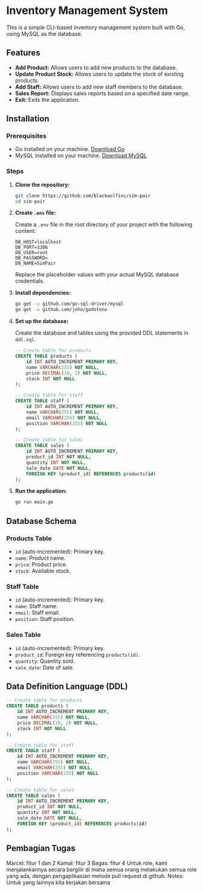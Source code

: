 # Inventory Management System

This is a simple CLI-based inventory management system built with Go, using MySQL as the database.

## Features

- **Add Product:** Allows users to add new products to the database.
- **Update Product Stock:** Allows users to update the stock of existing products.
- **Add Staff:** Allows users to add new staff members to the database.
- **Sales Report:** Displays sales reports based on a specified date range.
- **Exit:** Exits the application.

## Installation

### Prerequisites

- Go installed on your machine. [Download Go](https://golang.org/dl/)
- MySQL installed on your machine. [Download MySQL](https://dev.mysql.com/downloads/mysql/)

### Steps

1. **Clone the repository:**

    ```sh
    git clone https://github.com/blackwolfinc/sim-pair
    cd sim-pair
    ```

2. **Create `.env` file:**

    Create a `.env` file in the root directory of your project with the following content:

    ```env
    DB_HOST=localhost
    DB_PORT=3306
    DB_USER=root
    DB_PASSWORD=
    DB_NAME=SimPair
    ```

    Replace the placeholder values with your actual MySQL database credentials.

3. **Install dependencies:**

    ```sh
    go get -u github.com/go-sql-driver/mysql
    go get -u github.com/joho/godotenv
    ```

4. **Set up the database:**

    Create the database and tables using the provided DDL statements in `ddl.sql`.

    ```sql
    -- Create table for products
    CREATE TABLE products (
        id INT AUTO_INCREMENT PRIMARY KEY,
        name VARCHAR(255) NOT NULL,
        price DECIMAL(10, 2) NOT NULL,
        stock INT NOT NULL
    );

    -- Create table for staff
    CREATE TABLE staff (
        id INT AUTO_INCREMENT PRIMARY KEY,
        name VARCHAR(255) NOT NULL,
        email VARCHAR(255) NOT NULL,
        position VARCHAR(255) NOT NULL
    );

    -- Create table for sales
    CREATE TABLE sales (
        id INT AUTO_INCREMENT PRIMARY KEY,
        product_id INT NOT NULL,
        quantity INT NOT NULL,
        sale_date DATE NOT NULL,
        FOREIGN KEY (product_id) REFERENCES products(id)
    );
    ```

5. **Run the application:**

    ```sh
    go run main.go
    ```

## Database Schema

### Products Table

- `id` (auto-incremented): Primary key.
- `name`: Product name.
- `price`: Product price.
- `stock`: Available stock.

### Staff Table

- `id` (auto-incremented): Primary key.
- `name`: Staff name.
- `email`: Staff email.
- `position`: Staff position.

### Sales Table

- `id` (auto-incremented): Primary key.
- `product_id`: Foreign key referencing `products(id)`.
- `quantity`: Quantity sold.
- `sale_date`: Date of sale.

## Data Definition Language (DDL)

```sql
-- Create table for products
CREATE TABLE products (
    id INT AUTO_INCREMENT PRIMARY KEY,
    name VARCHAR(255) NOT NULL,
    price DECIMAL(10, 2) NOT NULL,
    stock INT NOT NULL
);

-- Create table for staff
CREATE TABLE staff (
    id INT AUTO_INCREMENT PRIMARY KEY,
    name VARCHAR(255) NOT NULL,
    email VARCHAR(255) NOT NULL,
    position VARCHAR(255) NOT NULL
);

-- Create table for sales
CREATE TABLE sales (
    id INT AUTO_INCREMENT PRIMARY KEY,
    product_id INT NOT NULL,
    quantity INT NOT NULL,
    sale_date DATE NOT NULL,
    FOREIGN KEY (product_id) REFERENCES products(id)
);
```

## Pembagian Tugas
Marcel: fitur 1 dan 2
Kamal: fitur 3
Bagas: fitur 4
Untuk role, kami menjalankannya secara bergilir di mana semua orang melakukan semua role yang ada, dengan pengaplikasian metode pull request di github.
Notes: Untuk yang lainnya kita kerjakan bersama
